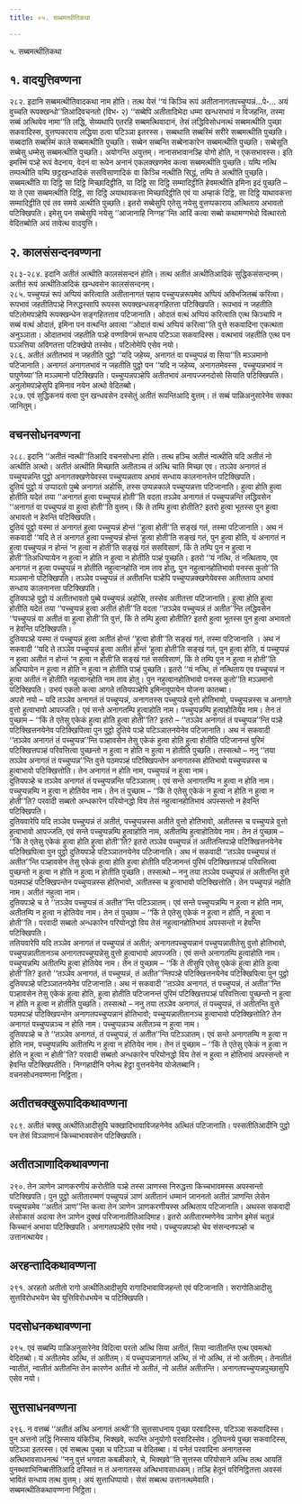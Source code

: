 ```yaml
---
title: ०५. सब्बमत्थीतिकथा

---
```

५. सब्बमत्थीतिकथा  


## १. वादयुत्तिवण्णना

२८२. इदानि सब्बमत्थीतिवादकथा नाम होति। तत्थ येसं ‘‘यं किञ्चि रूपं अतीतानागतपच्चुप्पन्नं…पे॰… अयं वुच्चति रूपक्खन्धो’’तिआदिवचनतो (विभ॰ २) ‘‘सब्बेपि अतीतादिभेदा धम्मा खन्धसभावं न विजहन्ति, तस्मा सब्बं अत्थियेव नामा’’ति लद्धि, सेय्यथापि एतरहि सब्बमत्थिवादानं, तेसं लद्धिविसोधनत्थं सब्बमत्थीति पुच्छा सकवादिस्स, वुत्तप्पकाराय लद्धिया ठत्वा पटिञ्ञा इतरस्स। सब्बथाति सब्बस्मिं सरीरे सब्बमत्थीति पुच्छति। सब्बदाति सब्बस्मिं काले सब्बमत्थीति पुच्छति। सब्बेन सब्बन्ति सब्बेनाकारेन सब्बमत्थीति पुच्छति। सब्बेसूति सब्बेसु धम्मेसु सब्बमत्थीति पुच्छति। अयोगन्ति अयुत्तम्। नानासभावानञ्हि योगो होति, न एकसभावस्स। इति इमस्मिं पञ्हे रूपं वेदनाय, वेदनं वा रूपेन अनानं एकलक्खणमेव कत्वा सब्बमत्थीति पुच्छति। यम्पि नत्थि तम्पत्थीति यम्पि छट्ठखन्धादिकं ससविसाणादिकं वा किञ्चि नत्थीति सिद्धं, तम्पि ते अत्थीति पुच्छति। सब्बमत्थीति या दिट्ठि सा दिट्ठि मिच्छादिट्ठीति, या दिट्ठि सा दिट्ठि सम्मादिट्ठीति हेवमत्थीति इमिना इदं पुच्छति – या ते एसा सब्बमत्थीति दिट्ठि, सा दिट्ठि अयाथावकत्ता मिच्छादिट्ठीति एवं या अम्हाकं दिट्ठि, सा दिट्ठि याथावकत्ता सम्मादिट्ठीति एवं तव समये अत्थीति पुच्छति। इतरो सब्बेसुपि एतेसु नयेसु वुत्तप्पकाराय अत्थिताय अभावतो पटिक्खिपति। इमेसु पन सब्बेसुपि नयेसु ‘‘आजानाहि निग्गह’’न्ति आदिं कत्वा सब्बो कथामग्गभेदो वित्थारतो वेदितब्बोति अयं तावेत्थ वादयुत्ति।  


## २. कालसंसन्दनवण्णना

२८३-२८४. इदानि अतीतं अत्थीति कालसंसन्दनं होति। तत्थ अतीतं अत्थीतिआदिकं सुद्धिकसंसन्दनम्। अतीतं रूपं अत्थीतिआदिकं खन्धवसेन कालसंसन्दनम्।  
२८५. पच्चुप्पन्नं रूपं अप्पियं करित्वाति अतीतानागतं पहाय पच्चुप्पन्नरूपमेव अप्पियं अविभजितब्बं करित्वा। रूपभावं जहतीतिपञ्हे निरुद्धस्सापि रूपस्स रूपक्खन्धसङ्गहितत्ता पटिक्खिपति। रूपभावं न जहतीति पटिलोमपञ्हेपि रूपक्खन्धेन सङ्गहितत्ताव पटिजानाति। ओदातं वत्थं अप्पियं करित्वाति एत्थ किञ्चापि न सब्बं वत्थं ओदातं, इमिना पन वत्थन्ति अवत्वा ‘‘ओदातं वत्थं अप्पियं करित्वा’’ति वुत्ते सकवादिना एकत्थता अनुञ्ञाता। ओदातभावं जहतीति पञ्हे वण्णविगमं सन्धाय पटिञ्ञा सकवादिस्स। वत्थभावं जहतीति एत्थ पन पञ्ञत्तिया अविगतत्ता पटिक्खेपो तस्सेव। पटिलोमेपि एसेव नयो।  
२८६. अतीतं अतीतभावं न जहतीति पुट्ठो ‘‘यदि जहेय्य, अनागतं वा पच्चुप्पन्नं वा सिया’’ति मञ्ञमानो पटिजानाति। अनागतं अनागतभावं न जहतीति पुट्ठो पन ‘‘यदि न जहेय्य, अनागतमेवस्स , पच्चुप्पन्नभावं न पापुणेय्या’’ति मञ्ञमानो पटिक्खिपति। पच्चुप्पन्नपञ्हेपि अतीतभावं अनापज्जनदोसो सियाति पटिक्खिपति। अनुलोमपञ्हेसुपि इमिनाव नयेन अत्थो वेदितब्बो।  
२८७. एवं सुद्धिकनयं वत्वा पुन खन्धवसेन दस्सेतुं अतीतं रूपन्तिआदि वुत्तम्। तं सब्बं पाळिअनुसारेनेव सक्का जानितुम्।  


## वचनसोधनवण्णना

२८८. इदानि ‘‘अतीतं न्वत्थी’’तिआदि वचनसोधना होति। तत्थ हञ्चि अतीतं न्वत्थीति यदि अतीतं नो अत्थीति अत्थो। अतीतं अत्थीति मिच्छाति अतीतञ्च तं अत्थि चाति मिच्छा एव। तञ्ञेव अनागतं तं पच्चुप्पन्नन्ति पुट्ठो अनागतक्खणेयेवस्स पच्चुप्पन्नताय अभावं सन्धाय कालनानत्तेन पटिक्खिपति।  
दुतियं पुट्ठो यं उप्पादतो पुब्बे अनागतं अहोसि, तस्स उप्पन्नकाले पच्चुप्पन्नत्ता पटिजानाति। हुत्वा होति हुत्वा होतीति यदेतं तया ‘‘अनागतं हुत्वा पच्चुप्पन्नं होती’’ति वदता तञ्ञेव अनागतं तं पच्चुप्पन्नन्ति लद्धिवसेन ‘‘अनागतं वा पच्चुप्पन्नं वा हुत्वा होती’’ति वुत्तम्। किं ते तम्पि हुत्वा होतीति? इतरो हुत्वा भूतस्स पुन हुत्वा अभावतो न हेवन्ति पटिक्खिपति।  
दुतियं पुट्ठो यस्मा तं अनागतं हुत्वा पच्चुप्पन्नं होन्तं ‘‘हुत्वा होती’’ति सङ्खं गतं, तस्मा पटिजानाति। अथ नं सकवादी ‘‘यदि ते तं अनागतं हुत्वा पच्चुप्पन्नं होन्तं ‘हुत्वा होती’ति सङ्खं गतं, पुन हुत्वा होति, यं अनागतं न हुत्वा पच्चुप्पन्नं न होन्तं ‘न हुत्वा न होती’ति सङ्खं गतं ससविसाणं, किं ते तम्पि पुन न हुत्वा न होती’’तिअधिप्पायेन न हुत्वा न होति न हुत्वा न होतीति पञ्हं पुच्छति। इतरो ‘‘यं नत्थि, तं नत्थिताय, एव अनागतं न हुत्वा पच्चुप्पन्नं न होतीति नहुत्वानहोति नाम ताव होतु, पुन नहुत्वानहोतिभावो पनस्स कुतो’’ति मञ्ञमानो पटिक्खिपति। तञ्ञेव पच्चुप्पन्नं तं अतीतन्ति पञ्हेपि पच्चुप्पन्नक्खणेयेवस्स अतीतताय अभावं सन्धाय कालनानत्ता पटिक्खिपति।  
दुतियपञ्हे पुट्ठो यं अतीतभावतो पुब्बे पच्चुप्पन्नं अहोसि, तस्सेव अतीतत्ता पटिजानाति। हुत्वा होति हुत्वा होतीति यदेतं तया ‘‘पच्चुप्पन्नं हुत्वा अतीतं होती’’ति वदता ‘‘तञ्ञेव पच्चुप्पन्नं तं अतीत’’न्ति लद्धिवसेन ‘‘पच्चुप्पन्नं वा अतीतं वा हुत्वा होती’’ति वुत्तं, किं ते तम्पि हुत्वा होतीति? इतरो हुत्वा भूतस्स पुन हुत्वा अभावतो न हेवन्ति पटिक्खिपति।  
दुतियपञ्हे यस्मा तं पच्चुप्पन्नं हुत्वा अतीतं होन्तं ‘‘हुत्वा होती’’ति सङ्खं गतं, तस्मा पटिजानाति । अथ नं सकवादी ‘‘यदि ते तञ्ञेव पच्चुप्पन्नं हुत्वा अतीतं होन्तं ‘हुत्वा होती’ति सङ्खं गतं, पुन हुत्वा होति, यं पच्चुप्पन्नं न हुत्वा अतीतं न होन्तं ‘न हुत्वा न होती’ति सङ्खं गतं ससविसाणं, किं ते तम्पि पुन न हुत्वा न होती’’ति अधिप्पायेन न हुत्वा न होति न हुत्वा न होतीति पञ्हं पुच्छति। इतरो ‘‘यं नत्थि, तं नत्थिताय एव पच्चुप्पन्नं न हुत्वा अतीतं न होतीति नहुत्वानहोति नाम ताव होतु। पुन नहुत्वानहोतिभावो पनस्स कुतो’’ति मञ्ञमानो पटिक्खिपति। उभयं एकतो कत्वा आगते ततियपञ्हेपि इमिनावुपायेन योजना कातब्बा।  
अपरो नयो – यदि तञ्ञेव अनागतं तं पच्चुप्पन्नं, अनागतस्स पच्चुप्पन्ने वुत्तो होतिभावो, पच्चुप्पन्नस्स च अनागते वुत्तो हुत्वाभावो आपज्जति। एवं सन्ते अनागतम्पि हुत्वाहोति नाम। पच्चुप्पन्नम्पि हुत्वाहोतियेव नाम। तेन तं पुच्छाम – ‘‘किं ते एतेसु एकेकं हुत्वा होति हुत्वा होती’’ति? इतरो – ‘‘तञ्ञेव अनागतं तं पच्चुप्पन्न’’न्ति पञ्हे पटिक्खित्तनयेनेव पटिक्खिपित्वा पुन पुट्ठो दुतिये पञ्हे पटिञ्ञातनयेनेव पटिजानाति। अथ नं सकवादी ‘‘तञ्ञेव अनागतं तं पच्चुप्पन्न’’न्ति पञ्हावसेन तेसु एकेकं हुत्वा होति हुत्वा होतीति पटिजानन्तं पुरिमं पटिक्खित्तपञ्हं परिवत्तित्वा पुच्छन्तो न हुत्वा न होति न हुत्वा न होतीति पुच्छति। तस्सत्थो – ननु ‘‘तया तञ्ञेव अनागतं तं पच्चुप्पन्न’’न्ति वुत्ते पठमपञ्हं पटिक्खिपन्तेन अनागतस्स होतिभावो पच्चुप्पन्नस्स च हुत्वाभावो पटिक्खित्तोति। तेन अनागतं न होति नाम, पच्चुप्पन्नं न हुत्वा नाम।  
दुतियपञ्हे च तञ्ञेव अनागतं तं पच्चुप्पन्नन्ति पटिञ्ञातम्। एवं सन्ते अनागतम्पि न हुत्वा न होति नाम। पच्चुप्पन्नम्पि न हुत्वा न होतियेव नाम। तेन तं पुच्छाम – ‘‘किं ते एतेसु एकेकं न हुत्वा न होति न हुत्वा न होती’’ति? परवादी सब्बतो अन्धकारेन परियोनद्धो विय तेसं नहुत्वानहोतिभावं अपस्सन्तो न हेवन्ति पटिक्खिपति।  
दुतियवारेपि यदि तञ्ञेव पच्चुप्पन्नं तं अतीतं, पच्चुप्पन्नस्स अतीते वुत्तो होतिभावो, अतीतस्स च पच्चुप्पन्ने वुत्तो हुत्वाभावो आपज्जति, एवं सन्ते पच्चुप्पन्नम्पि हुत्वाहोति नाम, अतीतम्पि हुत्वाहोतियेव नाम। तेन तं पुच्छाम – ‘‘किं ते एतेसु एकेकं हुत्वा होति हुत्वा होती’’ति? इतरो तञ्ञेव पच्चुप्पन्नं तं अतीतन्तिपञ्हे पटिक्खित्तनयेनेव पटिक्खिपित्वा पुन पुट्ठो दुतियपञ्हे पटिञ्ञातनयेनेव पटिजानाति। अथ नं सकवादी ‘‘तञ्ञेव पच्चुप्पन्नं तं अतीत’’न्ति पञ्हावसेन तेसु एकेकं हुत्वा होति हुत्वा होतीति पटिजानन्तं पुरिमं पटिक्खित्तपञ्हं परिवत्तित्वा पुच्छन्तो न हुत्वा न होति न हुत्वा न होतीति पुच्छति। तस्सत्थो – ननु तया तञ्ञेव पच्चुप्पन्नं तं अतीतन्ति वुत्ते पठमपञ्हं पटिक्खिपन्तेन पच्चुप्पन्नस्स होतिभावो, अतीतस्स च हुत्वाभावो पटिक्खित्तोति। तेन पच्चुप्पन्नं नहोति नाम। अतीतं नहुत्वा नाम।  
दुतियपञ्हे च ते ‘‘तञ्ञेव पच्चुप्पन्नं तं अतीत’’न्ति पटिञ्ञातम्। एवं सन्ते पच्चुप्पन्नम्पि न हुत्वा न होति नाम, अतीतम्पि न हुत्वा न होतियेव नाम। तेन तं पुच्छाम – ‘‘किं ते एतेसु एकेकं न हुत्वा न होति, न हुत्वा न होती’’ति। परवादी सब्बतो अन्धकारेन परियोनद्धो विय तेसं नहुत्वानहोतिभावं अपस्सन्तो न हेवन्ति पटिक्खिपति।  
ततियवारेपि यदि तञ्ञेव अनागतं तं पच्चुप्पन्नं तं अतीतं; अनागतपच्चुप्पन्नानं पच्चुप्पन्नातीतेसु वुत्तो होतिभावो, पच्चुप्पन्नातीतानञ्च अनागतपच्चुप्पन्नेसु वुत्तो हुत्वाभावो आपज्जति। एवं सन्ते अनागतम्पि हुत्वाहोति नाम। पच्चुप्पन्नम्पि अतीतम्पि हुत्वा होतियेव नाम। तेन तं पुच्छाम – ‘‘किं ते तीसुपि एतेसु एकेकं हुत्वा होति हुत्वा होती’’ति? इतरो ‘‘तञ्ञेव अनागतं, तं पच्चुप्पन्नं, तं अतीत’’न्तिपञ्हे पटिक्खित्तनयेनेव पटिक्खिपित्वा पुन पुट्ठो दुतियपञ्हे पटिञ्ञातनयेनेव पटिजानाति। अथ नं सकवादी ‘‘तञ्ञेव अनागतं, तं पच्चुप्पन्नं, तं अतीत’’न्ति पञ्हावसेन तेसु एकेकं हुत्वा होति, हुत्वा होतीति पटिजानन्तं पुरिमं पटिक्खित्तपञ्हं परिवत्तित्वा पुच्छन्तो न हुत्वा न होति न हुत्वा न होतीति पुच्छति। तस्सत्थो – ननु तया तञ्ञेव अनागतं, तं पच्चुप्पन्नं, तं अतीतन्ति वुत्ते पठमपञ्हं पटिक्खिपन्तेन अनागतपच्चुप्पन्नानं होतिभावो; पच्चुप्पन्नातीतानञ्च हुत्वाभावो पटिक्खित्तोति? तेन अनागतं पच्चुप्पन्नञ्च न होति नाम। पच्चुप्पन्नञ्च अतीतञ्च न हुत्वा नाम।  
दुतियपञ्हे च ते ‘‘तञ्ञेव अनागतं, तं पच्चुप्पन्नं, तं अतीत’’न्ति पटिञ्ञातम्। एवं सन्ते अनागतम्पि न हुत्वा न होति नाम, पच्चुप्पन्नम्पि अतीतम्पि न हुत्वा न होतियेव नाम। तेन तं पुच्छाम – ‘‘किं ते एतेसु एकेकं न हुत्वा न होति न हुत्वा न होती’’ति? परवादी सब्बतो अन्धकारेन परियोनद्धो विय तेसं न हुत्वा न होतिभावं अपस्सन्तो न हेवन्ति पटिक्खिपतीति। निग्गहादीनि पनेत्थ हेट्ठा वुत्तनयेनेव योजेतब्बानि।  
वचनसोधनवण्णना निट्ठिता।  


## अतीतचक्खुरूपादिकथावण्णना

२८९. अतीतं चक्खु अत्थीतिआदीसुपि चक्खादिभावाविजहनेनेव अत्थितं पटिजानाति। पस्सतीतिआदीनि पुट्ठो पन तेसं विञ्ञाणानं किच्चाभाववसेन पटिक्खिपति।  


## अतीतञाणादिकथावण्णना

२९०. तेन ञाणेन ञाणकरणीयं करोतीति पञ्हे तस्स ञाणस्स निरुद्धत्ता किच्चभावमस्स अपस्सन्तो पटिक्खिपति। पुन पुट्ठो अतीतारम्मणं पच्चुप्पन्नं ञाणं अतीतानं धम्मानं जाननतो अतीतं ञाणन्ति लेसेन पच्चुप्पन्नमेव ‘‘अतीतं ञाण’’न्ति कत्वा तेन ञाणेन ञाणकरणीयस्स अत्थिताय पटिजानाति। अथस्स सकवादी लेसोकासं अदत्वा तेन ञाणेन दुक्खं परिजानातीतिआदिमाह। इतरो अतीतारम्मणेनेव ञाणेन इमेसं चतुन्नं किच्चानं अभावा पटिक्खिपति। अनागतपञ्हेपि एसेव नयो। पच्चुप्पन्नपञ्हो चेव संसन्दनपञ्हो च उत्तानत्थायेव।  


## अरहन्तादिकथावण्णना

२९१. अरहतो अतीतो रागो अत्थीतिआदीसुपि रागादिभावाविजहन्तो एवं पटिजानाति। सरागोतिआदीसु सुत्तविरोधभयेन चेव युत्तिविरोधभयेन च पटिक्खिपति।  


## पदसोधनकथावण्णना

२९५. एवं सब्बम्पि पाळिअनुसारेनेव विदित्वा परतो अत्थि सिया अतीतं, सिया न्वातीतन्ति एत्थ एवमत्थो वेदितब्बो। यं अतीतमेव अत्थि, तं अतीतम्। यं पच्चुप्पन्नानागतं अत्थि, तं नो अत्थि, तं नो अतीतम्। तेनातीतं न्वातीतं, न्वातीतं अतीतन्ति तेन कारणेन अतीतं नो अतीतं, नो अतीतं अतीतन्ति। अनागतपच्चुप्पन्नपुच्छासुपि एसेव नयो।  


## सुत्तसाधनवण्णना

२९६. न वत्तब्बं ‘‘अतीतं अत्थि अनागतं अत्थी’’ति सुत्तसाधनाय पुच्छा परवादिस्स, पटिञ्ञा सकवादिस्स। पुन अत्तनो लद्धिं निस्साय यंकिञ्चि, भिक्खवे, रूपन्ति अनुयोगो परवादिस्सेव। दुतियनये पुच्छा सकवादिस्स, पटिञ्ञा इतरस्स। एवं सब्बत्थ पुच्छा च पटिञ्ञा च वेदितब्बा। यं पनेतं परवादिना अनागतस्स अत्थिभावसाधनत्थं ‘‘ननु वुत्तं भगवता कबळीकारे, चे, भिक्खवे’’ति सुत्तस्स परियोसाने अत्थि तत्थ आयतिं पुनब्भवाभिनिब्बत्तीतिआदि दस्सितं न तं अनागतस्स अत्थिभावसाधकम्। तञ्हि हेतूनं परिनिट्ठितत्ता अवस्सं भावितं सन्धाय तत्थ वुत्तम्। अयं सुत्ताधिप्पायो। सेसं सब्बत्थ उत्तानत्थमेवाति।  
सब्बमत्थीतिकथावण्णना निट्ठिता।  